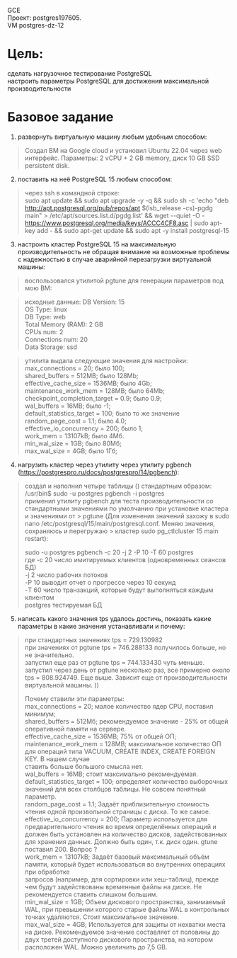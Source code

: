 GCE   
Проект: postgres197605.  
VM postgres-dz-12

# Цель:
сделать нагрузочное тестирование PostgreSQL    
настроить параметры PostgreSQL для достижения максимальной производительности   

# Базовое задание 

1. развернуть виртуальную машину любым удобным способом:    
> Создал ВМ на Google cloud и установил Ubuntu 22.04 через web интерфейс. Параметры: 2 vCPU + 2 GB memory, диск 10 GB SSD persistent disk.  

2. поставить на неё PostgreSQL 15 любым способом:   
> через ssh в командной строке:    
> sudo apt update && sudo apt upgrade -y -q && sudo sh -c 'echo "deb http://apt.postgresql.org/pub/repos/apt $(lsb_release -cs)-pgdg main" > /etc/apt/sources.list.d/pgdg.list' && wget --quiet -O - https://www.postgresql.org/media/keys/ACCC4CF8.asc | sudo apt-key add - && sudo apt-get update && sudo apt -y install postgresql-15

3. настроить кластер PostgreSQL 15 на максимальную производительность не обращая внимание на возможные проблемы с надежностью в случае аварийной перезагрузки виртуальной машины:     
> воспользовался утилитой pgtune для генерации параметров под мою ВМ:

> исходные данные:
>  DB Version: 15    
> OS Type: linux    
> DB Type: web    
> Total Memory (RAM): 2 GB    
> CPUs num: 2    
> Connections num: 20    
> Data Storage: ssd 
   
> утилита выдала следующие значения для настройки:     
> max_connections = 20; было 100;    
> shared_buffers = 512MB; было 128Mb;  
> effective_cache_size = 1536MB; было 4Gb;   
> maintenance_work_mem = 128MB; было 64Mb;   
> checkpoint_completion_target = 0.9; было 0.9;   
> wal_buffers = 16MB; было -1;    
> default_statistics_target = 100; было то же значение        
> random_page_cost = 1.1; было 4.0;   
> effective_io_concurrency = 200; было 1;    
> work_mem = 13107kB; было 4Мб.      
> min_wal_size = 1GB; было 80Мб;    
> max_wal_size = 4GB; было 1Гб;       

4. нагрузить кластер через утилиту через утилиту pgbench (https://postgrespro.ru/docs/postgrespro/14/pgbench):
> создал и наполнил четыре таблицы () стандартным образом:   
> /usr/bin$ sudo -u postgres pgbench -i postgres   
> применил утилиту pgbench для теста производительности со стандартными значениями по умолчанию при установке кластера и значениями от   > pgtune (Для  изменения значений захожу в  sudo nano  /etc/postgresql/15/main/postgresql.conf. Меняю значения, сохраняюсь и перегружаю > кластер sudo pg_ctlcluster 15 main restart):
>   
> sudo -u postgres pgbench -c 20 -j 2 -P 10 -T 60  postgres    
> где -с 20 число имитируемых клиентов (одновременных сеансов БД)    
> -j 2 число рабочих потоков     
> -P 10 выводит отчет о прогрессе через 10 секунд     
> -T 60 число транзакций, которые будут выполняться каждым клиентом     
> postgres тестируемая БД      

5. написать какого значения tps удалось достичь, показать какие параметры в
какие значения устанавливали и почему:          
> при стандартных значениях tps = 729.130982       
> при значениях от pgtune tps = 746.288133 получилось больше, но не значительно.            
> запустил еще раз от pgtune tps = 744.133430 чуть меньше.          
> запустил через день от pgtune несколько раз, все примерно около tps = 808.924749. Еще выше. Зависит еще от производительности
> виртуальной машины. ))            
>     
> Почему ставили эти параметры:     
> max_connections = 20;  малое количество ядер CPU, поставил минимум;     
> shared_buffers = 512Мб; рекомендуемое значение - 25% от общей оперативной памяти на сервере.     
> effective_cache_size = 1536MB;  75% от общей ОП;     
> maintenance_work_mem = 128MB; максимальное количество ОП для операций типа VACUUM, CREATE INDEX, CREATE FOREIGN KEY. В нашем случае    
> ставить больше большого смысла нет.     
> wal_buffers = 16MB; стоит максимально рекомендуемая.       
> default_statistics_target = 100; определяет количество выборочных значений для всех столбцов таблицы. Не совсем понятный параметр.    
> random_page_cost = 1.1; Задаёт приблизительную стоимость чтения одной произвольной страницы с диска. То же самое.      
> effective_io_concurrency = 200; Параметр используется для предварительного чтения во время определённых операций и должен быть
> установлен на количество дисков, задействованных для хранения данных.  Должно быть один, т.к. диск один. gtune поставил 200. Вопрос ?  
> work_mem = 13107kB; Задаёт базовый максимальный объём памяти, который будет использоваться во внутренних операциях при обработке   
> запросов (например, для сортировки или хеш-таблиц), прежде чем будут задействованы временные файлы на диске. Не рекомендуется
> ставить слишком большим.            
> min_wal_size = 1GB; Объем дискового пространства, занимаемый WAL, при превышении которого старые файлы WAL в контрольных  
> точках удаляются.  Стоит максимальное значение.       
> max_wal_size = 4GB; Используется для защиты от нехватки места на диске. Рекомендуемое значение составляет от половины до двух третей
> доступного дискового пространства, на котором расположен WAL. Можно увеличить до 7,5 GB.                  


